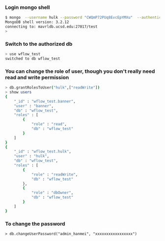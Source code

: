 ### Login mongo shell

```Bash
$ mongo  --username hulk --password "CWQmP72PUq8EvcEpYMXu"  --authenticationDatabase wflow_test --host mavrldb.ucsd.edu --port 27017
MongoDB shell version: 3.2.12
connecting to: mavrldb.ucsd.edu:27017/test
>
```

### Switch to the authorized db

```Bash
> use wflow_test
switched to db wflow_test
```

### You can change the role of user, though you don't really need read and write permission

```Bash
> db.grantRolesToUser("hulk",["readWrite"])
> show users
{
    "_id" : "wflow_test.banner",
    "user" : "banner",
    "db" : "wflow_test",
    "roles" : [
        {
            "role" : "read",
            "db" : "wflow_test"
        }
    ]
}
{
    "_id" : "wflow_test.hulk",
    "user" : "hulk",
    "db" : "wflow_test",
    "roles" : [
        {
            "role" : "readWrite",
            "db" : "wflow_test"
        },
        {
            "role" : "dbOwner",
            "db" : "wflow_test"
        }
    ]
}

```

### To change the password
```Shell
> db.changeUserPassword("admin_hanmei", "xxxxxxxxxxxxxxxxx")
```
